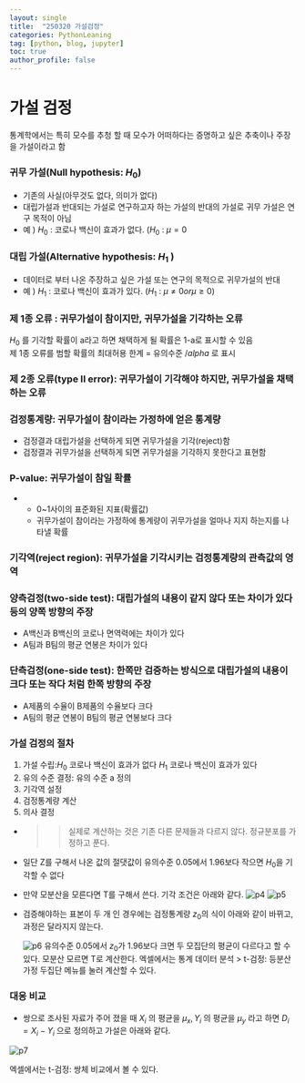 ```yaml
---
layout: single
title:  "250320 가설검정"
categories: PythonLeaning
tag: [python, blog, jupyter]
toc: true
author_profile: false
---
```


<head>
  <style>
    table.dataframe {
      white-space: normal;
      width: 100%;
      height: 240px;
      display: block;
      overflow: auto;
      font-family: Arial, sans-serif;
      font-size: 0.9rem;
      line-height: 20px;
      text-align: center;
      border: 0px !important;
    }

    table.dataframe th {
      text-align: center;
      font-weight: bold;
      padding: 8px;
    }

    table.dataframe td {
      text-align: center;
      padding: 8px;
    }

    table.dataframe tr:hover {
      background: #b8d1f3; 
    }

    .output_prompt {
      overflow: auto;
      font-size: 0.9rem;
      line-height: 1.45;
      border-radius: 0.3rem;
      -webkit-overflow-scrolling: touch;
      padding: 0.8rem;
      margin-top: 0;
      margin-bottom: 15px;
      font: 1rem Consolas, "Liberation Mono", Menlo, Courier, monospace;
      color: $code-text-color;
      border: solid 1px $border-color;
      border-radius: 0.3rem;
      word-break: normal;
      white-space: pre;
    }

  .dataframe tbody tr th:only-of-type {
      vertical-align: middle;
  }

  .dataframe tbody tr th {
      vertical-align: top;
  }

  .dataframe thead th {
      text-align: center !important;
      padding: 8px;
  }

  .page__content p {
      margin: 0 0 0px !important;
  }

  .page__content p > strong {
    font-size: 0.8rem !important;
  }

  </style>
</head>


# **가설 검정**
통계학에서는 특히 모수를 추청 할 때 모수가 어떠하다는 증명하고 싶은 추축이나 주장을 가설이라고 함  
### **귀무 가설(Null hypothesis: $H_0$)**
* 기존의 사실(아무것도 없다, 의미가 없다)
* 대립가설과 반대되는 가설로 연구하고자 하는 가설의 반대의 가설로 귀무 가설은 연구 목적이 아님
* 예 ) $H_0$ : 코로나 백신이 효과가 없다. ($H_0$ : $\mu = 0$

### **대립 가설(Alternative hypothesis: $H_1$ )**
* 데이터로 부터 나온 주장하고 싶은 가설 또는 연구의 목적으로 귀무가설의 반대
* 예 ) $H_1$ : 코로나 백신이 효과가 있다. ($H_1$ : $\mu \neq 0 or \mu \ge 0$)

### 제 1종 오류 : 귀무가설이 참이지만, 귀무가설을 기각하는 오류
$H_0$ 를 기각할 확률이 a라고 하면 채택하게 될 확률은 1-a로 표시할 수 있음  
제 1종 오류를 범할 확률의 최대허용 한계 = 유의수준 $/alpha$ 로 표시

### 제 2종 오류(type II error): 귀무가설이 기각해야 하지만, 귀무가설을 채택하는 오류

### 검정통계량: 귀무가설이 참이라는 가정하에 얻은 통계량
* 검정결과 대립가설을 선택하게 되면 귀무가설을 기각(reject)함
* 검정결과 귀무가설을 선택하게 되면 귀무가설을 기각하지 못한다고 표현함

### P-value: 귀무가설이 참일 확률
* - 0~1사이의 표준화된 지표(확률값)
  - 귀무가설이 참이라는 가정하에 통계량이 귀무가설을 얼마나 지지 하는지를 나타낼 확률

### 기각역(reject region): 귀무가설을 기각시키는 검정통계량의 관측값의 영역


### 양측검정(two-side test): 대립가설의 내용이 같지 않다 또는 차이가 있다 등의 양쪽 방향의 주장
- A백신과 B백신의 코로나 면역력에는 차이가 있다
- A팀과 B팀의 평균 연봉은 차이가 있다

### 단측검정(one-side test): 한쪽만 검증하는 방식으로 대립가설의 내용이 크다 또는 작다 처럼 한쪽 방향의 주장
- A제품의 수율이 B제품의 수율보다 크다
- A팀의 평균 연봉이 B팀의 평균 연봉보다 크다

### 가설 검정의 절차
1. 가설 수립:$H_0$ 코로나 백신이 효과가 없다 $H_1$ 코로나 백신이 효과가 있다
2. 유의 수준 결정: 유의 수준 a 정의
3. 기각역 설정
4. 검정통계량 계산
5. 의사 결정
* >> 실제로 계산하는 것은 기존 다른 문제들과 다르지 않다. 정규분포를 가정하고 푼다.
* 일단 Z를 구해서 나온 값의 절댓값이 유의수준 0.05에서 1.96보다 작으면 $H_0$을 기각할 수 없다
* 만약 모분산을 모른다면 T를 구해서 쓴다. 기각 조건은 아래와 같다.
  ![p4](https://media.discordapp.net/attachments/1351886685637578783/1352280433555144805/2025-03-20_225933.png?ex=67dd70cb&is=67dc1f4b&hm=0ee54efd27025a9afa19e4222bcc37f8cd1f519fb3ecb7f41484ea4f0dd42229&=&format=webp&quality=lossless&width=443&height=221)
  ![p5](https://media.discordapp.net/attachments/1351886685637578783/1352280501464993894/2025-03-20_225949.png?ex=67dd70db&is=67dc1f5b&hm=e7fc2ad79a6ab2681415730f0e416feac2ab74661e0feff0ad20a485ab60e07b&=&format=webp&quality=lossless&width=443&height=213)
* 검증해야하는 표본이 두 개 인 경우에는 검정통계량 $z_0$의 식이 아래와 같이 바뀌고, 과정은 달라지지 않는다.

  ![p6](https://media.discordapp.net/attachments/1351886685637578783/1352281803381149716/2025-03-20_230458.png?ex=67dd7212&is=67dc2092&hm=3e3770464684f5793bce84117f8c68f6d8709090c63a51c81da2fb14dbb187f2&=&format=webp&quality=lossless&width=826&height=431)
  유의수준 0.05에서 $z_0$가 1.96보다 크면 두 모집단의 평균이 다르다고 할 수 있다.
  모분산 모르면 T로 계산한다.
  엑셀에서는 통계 데이터 분석 > t-검정: 등분산 가정 두집단 메뉴를 눌러 계산할 수 있다.

### 대응 비교
- 쌍으로 조사된 자료가 주어 졌을 때 $X_i$ 의 평균을 $\mu _x, Y_i$ 의 평균을 $\mu _y$ 라고 하면
 $D_i = X_i - Y_i$ 으로 정의하고 가설은 아래와 같다.
  
![p7](https://media.discordapp.net/attachments/1351886685637578783/1352284205173968976/2025-03-20_231433.png?ex=67dd744e&is=67dc22ce&hm=a216de18290f785490fb58d75d606ef50f0f07d63e905c7663ce24cfacd702f5&=&format=webp&quality=lossless&width=878&height=443)

엑셀에서는 t-검정: 쌍체 비교에서 볼 수 있다.



